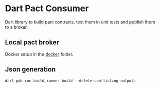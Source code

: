 # Dart Pact Consumer

Dart library to build pact contracts, test them in unit tests and publish them to a broker.

## Local pact broker

Docker setup in the [docker](./docker) folder.

## Json generation
`dart pub run build_runner build --delete-conflicting-outputs`